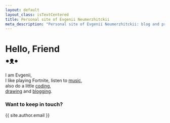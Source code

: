 ```yaml
---
layout: default
layout_class: isTextCentered
title: Personal site of Evgenii Neumerzhitckii
meta_description: "Personal site of Evgenii Neumerzhitckii: blog and projects."
---
```


<h1>
  Hello, Friend
  <br>
  •ᴥ•
</h1>

I am Evgenii,<br>I like playing Fortnite, listen to [music](/music/),<br>also do a little [coding](/projects/),<br>[drawing](/drawings/) and [blogging](/blog/).

### Want to keep in touch?

{{ site.author.email }}

<br>